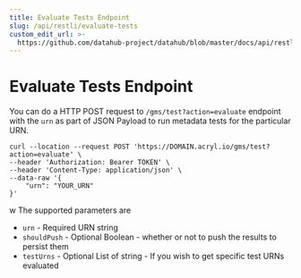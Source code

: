 ```yaml
---
title: Evaluate Tests Endpoint
slug: /api/restli/evaluate-tests
custom_edit_url: >-
  https://github.com/datahub-project/datahub/blob/master/docs/api/restli/evaluate-tests.md
---
```


# Evaluate Tests Endpoint

<FeatureAvailability saasOnly />

You can do a HTTP POST request to `/gms/test?action=evaluate` endpoint with the `urn` as part of JSON Payload to run metadata tests for the particular URN.

```
curl --location --request POST 'https://DOMAIN.acryl.io/gms/test?action=evaluate' \
--header 'Authorization: Bearer TOKEN' \
--header 'Content-Type: application/json' \
--data-raw '{
    "urn": "YOUR_URN"
}'
```

w
The supported parameters are

- `urn` - Required URN string
- `shouldPush` - Optional Boolean - whether or not to push the results to persist them
- `testUrns` - Optional List of string - If you wish to get specific test URNs evaluated
